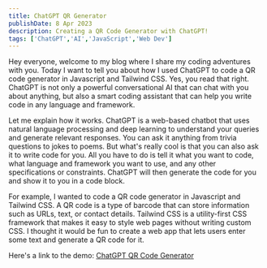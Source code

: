 ```yaml
---
title: ChatGPT QR Generator
publishDate: 8 Apr 2023
description: Creating a QR Code Generator with ChatGPT!
tags: ['ChatGPT','AI','JavaScript','Web Dev']
---
```


Hey everyone, welcome to my blog where I share my coding adventures with you. Today I want to tell you about how I used ChatGPT to code a QR code generator in Javascript and Tailwind CSS. Yes, you read that right. ChatGPT is not only a powerful conversational AI that can chat with you about anything, but also a smart coding assistant that can help you write code in any language and framework.

Let me explain how it works. ChatGPT is a web-based chatbot that uses natural language processing and deep learning to understand your queries and generate relevant responses. You can ask it anything from trivia questions to jokes to poems. But what's really cool is that you can also ask it to write code for you. All you have to do is tell it what you want to code, what language and framework you want to use, and any other specifications or constraints. ChatGPT will then generate the code for you and show it to you in a code block.

For example, I wanted to code a QR code generator in Javascript and Tailwind CSS. A QR code is a type of barcode that can store information such as URLs, text, or contact details. Tailwind CSS is a utility-first CSS framework that makes it easy to style web pages without writing custom CSS. I thought it would be fun to create a web app that lets users enter some text and generate a QR code for it.

Here's a link to the demo:
<a href='https://jakecupani.github.io/gptqr/'>ChatGPT QR Code Generator</a>
